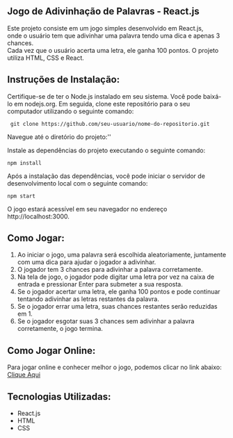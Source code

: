 ## Jogo de Adivinhação de Palavras - React.js
Este projeto consiste em um jogo simples desenvolvido em React.js, <br>
onde o usuário tem que adivinhar uma palavra tendo uma dica e apenas 3 chances. <br>
Cada vez que o usuário acerta uma letra, ele ganha 100 pontos. O projeto utiliza HTML, CSS e React.

## Instruções de Instalação:
Certifique-se de ter o Node.js instalado em seu sistema. Você pode baixá-lo em nodejs.org.
Em seguida, clone este repositório para o seu computador utilizando o seguinte comando:

` git clone https://github.com/seu-usuario/nome-do-repositorio.git` <br>

Navegue até o diretório do projeto:'' 

Instale as dependências do projeto executando o seguinte comando: <br>

`npm install`

Após a instalação das dependências, você pode iniciar o servidor de desenvolvimento local com o seguinte comando:<br>

`npm start`

O jogo estará acessível em seu navegador no endereço http://localhost:3000.

## Como Jogar:
1. Ao iniciar o jogo, uma palavra será escolhida aleatoriamente, juntamente com uma dica para ajudar o jogador a adivinhar.<br>
2. O jogador tem 3 chances para adivinhar a palavra corretamente.<br>
3. Na tela de jogo, o jogador pode digitar uma letra por vez na caixa de entrada e pressionar Enter para submeter a sua resposta.<br>
4. Se o jogador acertar uma letra, ele ganha 100 pontos e pode continuar tentando adivinhar as letras restantes da palavra.<br>
5. Se o jogador errar uma letra, suas chances restantes serão reduzidas em 1.<br>
6. Se o jogador esgotar suas 3 chances sem adivinhar a palavra corretamente, o jogo termina.<br>

## Como Jogar Online:
Para jogar online e conhecer melhor o jogo, podemos clicar no link abaixo:<br>
[Clique Aqui](https://jogodeadivinharpalavra.web.app)
  
## Tecnologias Utilizadas:
* React.js
* HTML
* CSS

